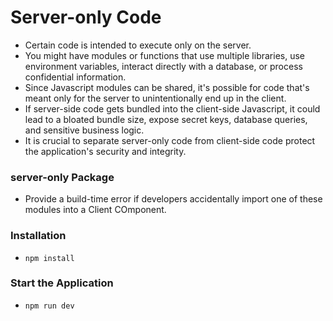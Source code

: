 # Server-only Code

- Certain code is intended to execute only on the server.
- You might have modules or functions that use multiple libraries, use environment variables, interact directly with a database, or process confidential information.
- Since Javascript modules can be shared, it's possible for code that's meant only for the server to unintentionally end up in the client.
- If server-side code gets bundled into the client-side Javascript, it could lead to a bloated bundle size, expose secret keys, database queries, and sensitive business logic.
- It is crucial to separate server-only code from client-side code protect the application's security and integrity.

### server-only Package

- Provide a build-time error if developers accidentally import one of these modules into a Client COmponent.

### Installation

- `npm install`

### Start the Application

- `npm run dev`
